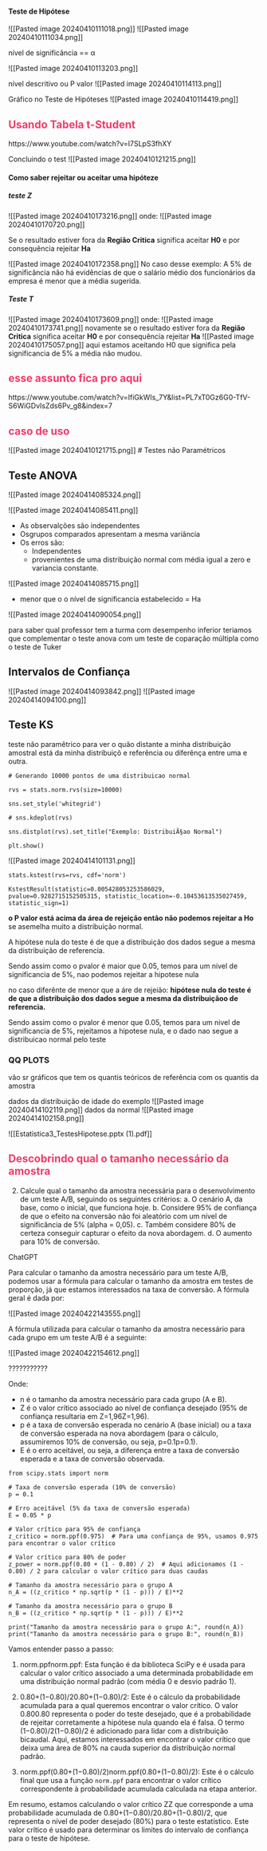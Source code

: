 
#### Teste de Hipótese
![[Pasted image 20240410111018.png]]
![[Pasted image 20240410111034.png]]

nível de significância == α

![[Pasted image 20240410113203.png]]

nível descritivo ou P valor
![[Pasted image 20240410114113.png]]

Gráfico no Teste de Hipóteses
![[Pasted image 20240410114419.png]]

<h2 style="color: #F33A6A">Usando Tabela t-Student</h2>
https://www.youtube.com/watch?v=I7SLpS3fhXY

Concluindo o test
![[Pasted image 20240410121215.png]]

#### Como saber rejeitar ou aceitar uma hipóteze

##### teste Z
![[Pasted image 20240410173216.png]]
onde:
![[Pasted image 20240410170720.png]]

Se o resultado estiver fora da **Região Critica** significa aceitar **H0** e por consequência rejeitar **Ha**

![[Pasted image 20240410172358.png]]
No caso desse exemplo: A 5% de significância não há evidências de que o salário médio dos funcionários da empresa é menor que a média sugerida. 

##### Teste T
![[Pasted image 20240410173609.png]]
onde:
![[Pasted image 20240410173741.png]]
novamente se o resultado estiver fora da **Região Critica** significa aceitar **H0** e por consequência rejeitar **Ha**
![[Pasted image 20240410175057.png]]
aqui estamos aceitando H0 que significa pela significancia de 5% a média não mudou.

<h2 style="color: #F33A6A">esse assunto fica pro aqui </h2>
https://www.youtube.com/watch?v=IfiGkWIs_7Y&list=PL7xT0Gz6G0-TfV-S6WiGDvIsZds6Pv_g8&index=7


<h2 style="color: #F33A6A"> caso de uso</h2>
![[Pasted image 20240410121715.png]]
# Testes não Paramétricos

## Teste ANOVA

![[Pasted image 20240414085324.png]]

![[Pasted image 20240414085411.png]]

- As observalções são independentes 
- Osgrupos comparados apresentam a mesma variância
- Os erros são:
	- Independentes
	- provenientes de uma distribuição normal com média igual a zero e variancia constante.


![[Pasted image 20240414085715.png]]
- menor que o o nível de significancia estabelecido = Ha
 
![[Pasted image 20240414090054.png]]

para saber qual professor tem a turma com desempenho inferior teriamos que complementar o teste anova com um teste de coparação múltipla como o teste de Tuker

## Intervalos de Confiança 
![[Pasted image 20240414093842.png]]
![[Pasted image 20240414094100.png]]

## Teste KS
teste não paramêtrico para ver o quão distante a minha distribuição amostral está da minha distribuiçõ e referência ou diferênça entre uma e outra.

```
# Generando 10000 pontos de uma distribuicao normal

rvs = stats.norm.rvs(size=10000)

sns.set_style('whitegrid')

# sns.kdeplot(rvs)

sns.distplot(rvs).set_title("Exemplo: DistribuiÃ§ao Normal")

plt.show()
```

![[Pasted image 20240414101131.png]]

```
stats.kstest(rvs=rvs, cdf='norm')
```

```
KstestResult(statistic=0.005428053253586029, pvalue=0.9282715152505315, statistic_location=-0.10453613535027459, statistic_sign=1)
```
 **o P valor está acima da área de rejeição  então não podemos rejeitar a Ho** se asemelha muito a distribuição normal.

A hipótese nula do teste é de que a distribuição dos dados segue a mesma da distribuição de referencia.

Sendo assim como o pvalor é maior que 0.05, temos para um nivel de significancia de 5%, nao podemos rejeitar a hipotese nula

no caso diferênte de menor que a áre de rejeião: **hipótese nula do teste é de que a distribuição dos dados segue a mesma da distribuiçãoo de referencia.**

Sendo assim como o pvalor é menor que 0.05, temos para um nivel de significancia de 5%, rejeitamos a hipotese nula, e o dado nao segue a distribuicao normal pelo teste


### QQ PLOTS
vão sr gráficos que tem os quantis teóricos de referência com os quantis da amostra

dados da distribuição de idade do exemplo
![[Pasted image 20240414102119.png]]
dados da normal
![[Pasted image 20240414102158.png]]


![[Estatistica3_TestesHipotese.pptx (1).pdf]]


<h2 style="color: #F33A6A">Descobrindo qual o tamanho necessário da amostra</h2>


2. Calcule qual o tamanho da amostra necessária para o desenvolvimento de um teste A/B, seguindo os seguintes critérios: a. O cenário A, da base, como o inicial, que funciona hoje. b. Considere 95% de confiança de que o efeito na conversão não foi aleatório com um nível de significância de 5% (alpha = 0,05). c. Também considere 80% de certeza conseguir capturar o efeito da nova abordagem. d. O aumento para 10% de conversão.

ChatGPT

Para calcular o tamanho da amostra necessário para um teste A/B, podemos usar a fórmula para calcular o tamanho da amostra em testes de proporção, já que estamos interessados na taxa de conversão. A fórmula geral é dada por:

![[Pasted image 20240422143555.png]]

A fórmula utilizada para calcular o tamanho da amostra necessário para cada grupo em um teste A/B é a seguinte:

![[Pasted image 20240422154612.png]]

???????????

Onde:

- n é o tamanho da amostra necessário para cada grupo (A e B).
- Z é o valor crítico associado ao nível de confiança desejado (95% de confiança resultaria em Z=1,96Z=1,96).
- p é a taxa de conversão esperada no cenário A (base inicial) ou a taxa de conversão esperada na nova abordagem (para o cálculo, assumiremos 10% de conversão, ou seja, p=0.1p=0.1).
- E é o erro aceitável, ou seja, a diferença entre a taxa de conversão esperada e a taxa de conversão observada.

```
from scipy.stats import norm

# Taxa de conversão esperada (10% de conversão)
p = 0.1

# Erro aceitável (5% da taxa de conversão esperada)
E = 0.05 * p

# Valor crítico para 95% de confiança
z_critico = norm.ppf(0.975)  # Para uma confiança de 95%, usamos 0.975 para encontrar o valor crítico

# Valor crítico para 80% de poder
z_power = norm.ppf(0.80 + (1 - 0.80) / 2)  # Aqui adicionamos (1 - 0.80) / 2 para calcular o valor crítico para duas caudas

# Tamanho da amostra necessário para o grupo A
n_A = ((z_critico * np.sqrt(p * (1 - p))) / E)**2

# Tamanho da amostra necessário para o grupo B
n_B = ((z_critico * np.sqrt(p * (1 - p))) / E)**2

print("Tamanho da amostra necessário para o grupo A:", round(n_A))
print("Tamanho da amostra necessário para o grupo B:", round(n_B))

```

Vamos entender passo a passo:

1. norm.ppfnorm.ppf: Esta função é da biblioteca SciPy e é usada para calcular o valor crítico associado a uma determinada probabilidade em uma distribuição normal padrão (com média 0 e desvio padrão 1).
    
2. 0.80+(1−0.80)/20.80+(1−0.80)/2: Este é o cálculo da probabilidade acumulada para a qual queremos encontrar o valor crítico. O valor 0.800.80 representa o poder do teste desejado, que é a probabilidade de rejeitar corretamente a hipótese nula quando ela é falsa. O termo (1−0.80)/2(1−0.80)/2 é adicionado para lidar com a distribuição bicaudal. Aqui, estamos interessados em encontrar o valor crítico que deixa uma área de 80% na cauda superior da distribuição normal padrão.
    
3. norm.ppf(0.80+(1−0.80)/2)norm.ppf(0.80+(1−0.80)/2): Este é o cálculo final que usa a função `norm.ppf` para encontrar o valor crítico correspondente à probabilidade acumulada calculada na etapa anterior.
    

Em resumo, estamos calculando o valor crítico ZZ que corresponde a uma probabilidade acumulada de 0.80+(1−0.80)/20.80+(1−0.80)/2, que representa o nível de poder desejado (80%) para o teste estatístico. Este valor crítico é usado para determinar os limites do intervalo de confiança para o teste de hipótese.
